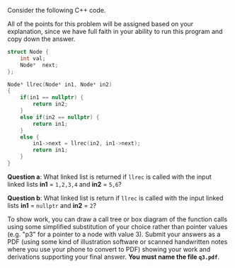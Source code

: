 
Consider the following C++ code.  

All of the points for this problem will be assigned based on your explanation, since we have full faith in your ability to run this program and copy down the answer.


```c++
struct Node {
    int val;
    Node*  next;
};

Node* llrec(Node* in1, Node* in2)
{
    if(in1 == nullptr) {
        return in2;
    }
    else if(in2 == nullptr) {
        return in1;
    }
    else {
        in1->next = llrec(in2, in1->next);
        return in1;
    }
}
```


 **Question a**:  What linked list is returned if `llrec` is called with the input linked lists **in1** = `1,2,3,4` and **in2** = `5,6`?

 **Question b**:  What linked list is return if `llrec` is called with the input linked lists **in1** = `nullptr` and **in2** = `2`? 

To show work, you can draw a call tree or box diagram of the function calls using some simplified substitution of your choice rather than pointer values (e.g. "p3" for a pointer to a node with value 3).  Submit your answers as a PDF (using some kind of illustration software or scanned handwritten notes where you use your phone to convert to PDF) showing your work and derivations supporting your final answer.  **You must name the file `q3.pdf`**. 


